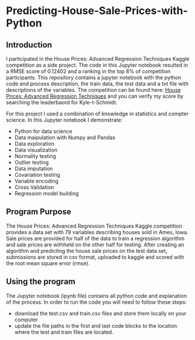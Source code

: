# Predicting-House-Sale-Prices-with-Python

## Introduction
I participated in the House Prices: Advanced Regression Techniques Kaggle competition as a side project. The code in this Jupyter notebook resulted in a RMSE score of 0.12402 and a ranking in the top 8% of competition participants. This repository contains a jupyter notebook with the python code and process description, the train data, the test data and a txt file with descriptions of the variables. The competition can be found here:  [House Prices: Advanced Regression Techniques](https://www.kaggle.com/c/house-prices-advanced-regression-techniques) and you can verify my score by searching the leaderbaord for Kyle-t-Schmidt.

For this project I used a combination of knowledge in statistics and compter science. In this Jupyter notebook I demonstrate:
* Python for data science
* Data maipulation with Numpy and Pandas
* Data exploration
* Data visualization
* Normality testing
* Outlier testing
* Data imputation
* Covariation testing
* Variable encoding
* Cross Validation
* Regression model building

## Program Purpose
The House Prices: Advanced Regression Techniques Kaggle competition provides a data set with 79 variables describing houses sold in Ames, Iowa. Sale prices are provided for half of the data to train a regression algorithm and sale prices are withheld on the other half for testing. After creating an algorithm and predicitng the house sale prices on the test data set, submissions are stored in csv format, uploaded to kaggle and scored with the root mean square error (rmse).


## Using the program
The Jupyter notebook (ipynb file) contains all python code and explanation of the process. In order to run the code you will need to follow these steps:
* download the test.csv and train.csv files and store them locally on your computer
* update the file paths in the first and last code blocks to the location where the test and train files are located.
